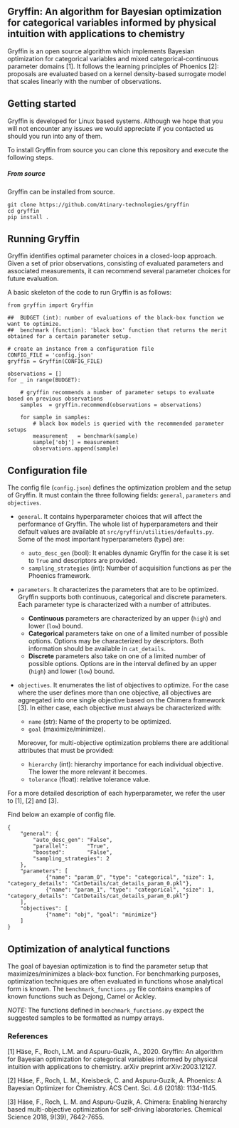 ## Gryffin: An algorithm for Bayesian optimization for categorical variables informed by physical intuition with applications to chemistry

Gryffin is an open source algorithm which implements Bayesian optimization for categorical variables and mixed categorical-continuous parameter domains [1]. It follows the learning principles of Phoenics [2]: proposals are evaluated based on a kernel density-based surrogate model that scales linearly with the number of observations.


## Getting started

Gryffin is developed for Linux based systems. Although we hope that you will not encounter any issues we would appreciate if you contacted us should you run into any of them.

To install Gryffin from source you can clone this repository and execute the following steps.

##### From source 

Gryffin can be installed from source. 
```
git clone https://github.com/Atinary-technologies/gryffin
cd gryffin 
pip install .
```

## Running Gryffin

Gryffin identifies optimal parameter choices in a closed-loop approach. Given a set of prior observations, consisting of evaluated parameters and associated measurements, it can recommend several parameter choices for future evaluation.

A basic skeleton of the code to run Gryffin is as follows:
```
from gryffin import Gryffin

##  BUDGET (int): number of evaluations of the black-box function we want to optimize.
##  benchmark (function): 'black box' function that returns the merit obtained for a certain parameter setup.

# create an instance from a configuration file
CONFIG_FILE = 'config.json'
gryffin = Gryffin(CONFIG_FILE)

observations = []
for _ in range(BUDGET):

    # gryffin recommends a number of parameter setups to evaluate based on previous observations
    samples  = gryffin.recommend(observations = observations)
   
    for sample in samples:
        # black box models is queried with the recommended parameter setups 
        measurement   = benchmark(sample)
        sample['obj'] = measurement
        observations.append(sample)
```

## Configuration file

The config file (`config.json`) defines the optimization problem and the setup of Gryffin. It must contain the three following fields: `general`, `parameters` and `objectives`.

- `general`. It contains hyperparameter choices that will affect the performance of Gryffin. The whole list of hyperparameters and their default values are available at `src/gryffin/utilities/defaults.py`. Some of the most important hyperparameters (type) are:
    - `auto_desc_gen` (bool): It enables dynamic Gryffin for the case it is set to `True` and descriptors are provided.
    - `sampling_strategies` (int): Number of acquisition functions as per the Phoenics framework. 

- `parameters`. It characterizes the parameters that are to be optimized. Gryffin supports both continuous, categorical and discrete parameters. Each parameter type is characterized with a number of attributes.

    - **Continuous** parameters are characterized by an upper (`high`) and lower (`low`) bound.
    - **Categorical** parameters take on one of a limited number of possible options. Options may be characterized by descriptors. Both information should be available in `cat_details`.
    - **Discrete** parameters also take on one of a limited number of possible options. Options are in the interval defined by an upper (`high`) and lower (`low`) bound.

- `objectives`. It enumerates the list of objectives to optimize. For the case where the user defines more than one objective, all objectives are aggregated into one single objective based on the Chimera framework [3]. In either case, each objective must always be characterized with:
    - `name` (str): Name of the property to be optimized.
    - `goal` (maximize/minimize).

    Moreover, for multi-objective optimization problems there are additional attributes that must be provided:
    - `hierarchy` (int): hierarchy importance for each individual objective. The lower the more relevant it becomes.
    - `tolerance` (float): relative tolerance value.

For a more detailed description of each hyperparameter, we refer the user to [1], [2] and [3].

Find below an example of config file.
```
{
	"general": {
		"auto_desc_gen": "False",
		"parallel":      "True",
		"boosted":       "False",
		"sampling_strategies": 2
	},
	"parameters": [
			{"name": "param_0", "type": "categorical", "size": 1, "category_details": "CatDetails/cat_details_param_0.pkl"},
			{"name": "param_1", "type": "categorical", "size": 1, "category_details": "CatDetails/cat_details_param_0.pkl"}
	],
	"objectives": [
			{"name": "obj", "goal": "minimize"}
    ]
}
```

## Optimization of analytical functions

The goal of bayesian optimization is to find the parameter setup that maximizes/minimizes a black-box function. For benchmarking purposes, optimization techniques are often evaluated in functions whose analytical form is known. The `benchmark_functions.py` file contains examples of known functions such as Dejong, Camel or Ackley.

*NOTE:* The functions defined in `benchmark_functions.py` expect the suggested samples to be formatted as numpy arrays. 

### References
[1] Häse, F., Roch, L.M. and Aspuru-Guzik, A., 2020. Gryffin: An algorithm for Bayesian optimization for categorical variables informed by physical intuition with applications to chemistry. arXiv preprint arXiv:2003.12127.

[2] Häse, F., Roch, L. M., Kreisbeck, C. and  Aspuru-Guzik, A. Phoenics: A Bayesian Optimizer for Chemistry. ACS Cent. Sci. 4.6 (2018): 1134-1145.

[3] Häse, F., Roch, L. M. and  Aspuru-Guzik, A. Chimera: Enabling hierarchy based multi-objective optimization for self-driving laboratories. Chemical Science 2018, 9(39), 7642-7655.
